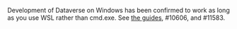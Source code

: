Development of Dataverse on Windows has been confirmed to work as long as you use WSL rather than cmd.exe. See [the guides](https://dataverse-guide--11583.org.readthedocs.build/en/11583/developers/dev-environment.html#quickstart), #10606, and #11583.
